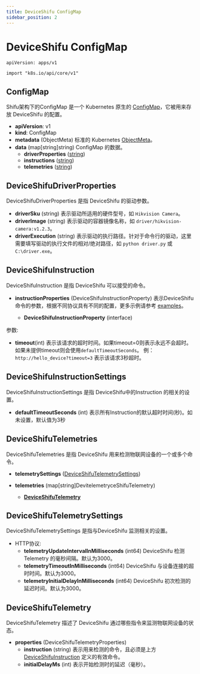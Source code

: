 ```yaml
---
title: DeviceShifu ConfigMap
sidebar_position: 2
---
```


# DeviceShifu ConfigMap

`apiVersion: apps/v1`

`import "k8s.io/api/core/v1"`

## ConfigMap

Shifu架构下的ConfigMap 是一个 Kubernetes 原生的 [ConfigMap](https://kubernetes.io/docs/reference/kubernetes-api/config-and-storage-resources/config-map-v1/)，它被用来存放 DeviceShifu 的配置。

- **apiVersion**: v1
- **kind**: ConfigMap
- **metadata** (ObjectMeta)
  标准的 Kubernetes [ObjectMeta](https://kubernetes.io/docs/reference/kubernetes-api/common-definitions/object-meta/#ObjectMeta)。
- **data** (map[string]string)
  ConfigMap 的数据。
  - **driverProperties** ([string](#deviceshifudriverproperties))
  - **instructions** ([string](#deviceshifuinstruction))
  - **telemetries** ([string](#deviceshifutelemetries))

## DeviceShifuDriverProperties

DeviceShifuDriverProperties 是指 DeviceShifu 的驱动参数。
- **driverSku** (string)
  表示驱动所适用的硬件型号，如 `Hikvision Camera`。
- **driverImage** (string)
  表示驱动的容器镜像名称，如 `driver/hikvision-camera:v1.2.3`。
- **driverExecution** (string)
  表示驱动的执行路径。针对于命令行的驱动，这里需要填写驱动的执行文件的相对/绝对路径，如 `python driver.py` 或 `C:\driver.exe`。

## DeviceShifuInstruction

DeviceShifuInstruction 是指 DeviceShifu 可以接受的命令。
- **instructionProperties** (DeviceShifuInstructionProperty)
  表示DeviceShifu 命令的参数，根据不同协议具有不同的配置，更多示例请参考 [examples](https://github.com/Edgenesis/shifu/tree/main/examples)。
  
  - **DeviceShifuInstructionProperty** (interface)

参数:
- **timeout**(int)
表示该请求的超时时间。如果timeout=0则表示永远不会超时。如果未提供timeout则会使用`defaultTimeoutSeconds`。
例：`http://hello_device?timeout=3` 表示该请求3秒超时。
## DeviceShifuInstructionSettings

DeviceShifuInstructionSettings 是指 DeviceShifu中的Instruction 的相关的设置。
- **defaultTimeoutSeconds** (int) 表示所有Instruction的默认超时时间(秒)。如未设置，默认值为3秒


## DeviceShifuTelemetries

DeviceShifuTelemetries 是指 DeviceShifu 用来检测物联网设备的一个或多个命令。
- **telemetrySettings** ([DeviceShifuTelemetrySettings](#deviceshifutelemetrysettings))

- **telemetries** (map[string]DevitelemetryceShifuTelemetry)
  - **[DeviceShifuTelemetry](#deviceshifutelemetry)**

## DeviceShifuTelemetrySettings

DeviceShifuTelemetrySettings 是指与DeviceShifu 监测相关的设置。
- HTTP协议:
    - **telemetryUpdateIntervalInMilliseconds** (int64) DeviceShifu 检测 Telemetry 的毫秒间隔。默认为3000。
    - **telemetryTimeoutInMilliseconds** (int64) DeviceShifu 与设备连接的超时时间。默认为3000。
    - **telemetryInitialDelayInMilliseconds** (int64) DeviceShifu 初次检测的延迟时间。默认为3000。
## DeviceShifuTelemetry

DeviceShifuTelemetry 描述了 DeviceShifu 通过哪些指令来监测物联网设备的状态。
  - **properties** (DeviceShifuTelemetryProperties)
    - **instruction** (string)
    表示用来检测的命令，且必须是上方 [DeviceShifuInstruction](#deviceshifuinstruction) 定义的有效命令。
    - **initialDelayMs** (int)
    表示开始检测时的延迟（毫秒）。

